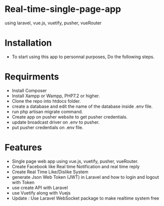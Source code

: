 # Real-time-single-page-app
using laravel, vue.js, vuetify, pusher, vueRouter

# Installation
- To start using this app to personnal purposes, Do the following steps.

# Requirments
- Install Composer
- Install Xampp or Wampp, PHP7.2 or higher.
- Clone the repo into htdocs folder.
- create a database and edit the name of the database inside .env file.
- run php artisan migrate command.
- Create app on pusher website to get pusher credentials.
- update broadcast driver on .env to pusher.
- put pusher credentials on .env file.


# Features
- Single page web app using vue.js, vuetify, pusher, vueRouter.
- Create Facebook like Real time Notification and real time reply
- Create Real Time Like/Dislike System
- generate Json Web Token (JWT) in Laravel and how to login and logout with Token
- use create API with Laravel
- use Vuetify along with Vuejs
- Update : Use Laravel WebSocket package to make realtime system free

